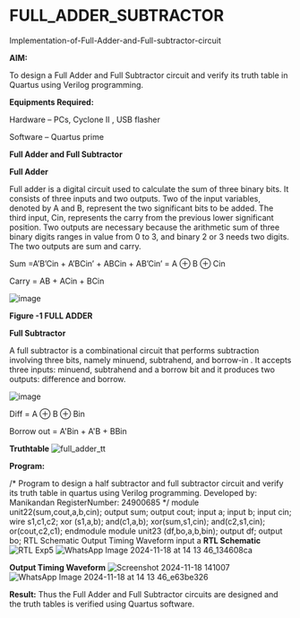 # FULL_ADDER_SUBTRACTOR

Implementation-of-Full-Adder-and-Full-subtractor-circuit

**AIM:**

To design a Full Adder and Full Subtractor circuit and verify its truth table in Quartus using Verilog programming.

**Equipments Required:**

Hardware – PCs, Cyclone II , USB flasher

Software – Quartus prime

**Full Adder and Full Subtractor**

**Full Adder**

Full adder is a digital circuit used to calculate the sum of three binary bits. It consists of three inputs and two outputs. Two of the input variables, denoted by A and B, represent the two significant bits to be added. The third input, Cin, represents the carry from the previous lower significant position. Two outputs are necessary because the arithmetic sum of three binary digits ranges in value from 0 to 3, and binary 2 or 3 needs two digits. The two outputs are sum and carry.

Sum =A’B’Cin + A’BCin’ + ABCin + AB’Cin’ = A ⊕ B ⊕ Cin 

Carry = AB + ACin + BCin

![image](https://github.com/naavaneetha/FULL_ADDER_SUBTRACTOR/assets/154305477/0f30ba51-5ffb-4198-845f-18e054f675e7)

**Figure -1 FULL ADDER**

**Full Subtractor**

A full subtractor is a combinational circuit that performs subtraction involving three bits, namely minuend, subtrahend, and borrow-in . It accepts three inputs: minuend, subtrahend and a borrow bit and it produces two outputs: difference and borrow.

![image](https://github.com/naavaneetha/FULL_ADDER_SUBTRACTOR/assets/154305477/02b24f51-ab51-4304-9ad6-7b81ffc1ead5)

Diff = A ⊕ B ⊕ Bin 

Borrow out = A'Bin + A'B + BBin

**Truthtable**
![full_adder_tt](https://github.com/user-attachments/assets/599e03a9-a805-4450-b98f-090ef033a751)

**Program:**

/* Program to design a half subtractor and full subtractor circuit and verify its truth table in quartus using Verilog programming. Developed by: Manikandan RegisterNumber: 24900685
*/
 module unit22(sum,cout,a,b,cin);
 output sum;
 output cout;
 input a;
 input b;
 input cin;
 wire s1,c1,c2;
 xor (s1,a,b);
 and(c1,a,b);
 xor(sum,s1,cin);
 and(c2,s1,cin);
 or(cout,c2,c1);
 endmodule
 module unit23 (df,bo,a,b,bin);
 output df;
 output bo;
RTL Schematic
 Output Timing Waveform
 input a
**RTL Schematic**
![RTL Exp5](https://github.com/user-attachments/assets/6d4f9862-7a9e-44be-84a8-bf38f778a639)
![WhatsApp Image 2024-11-18 at 14 13 46_134608ca](https://github.com/user-attachments/assets/95eb7a07-88ae-4ff6-bf84-0ba60eddbfee)

**Output Timing Waveform**
![Screenshot 2024-11-18 141007](https://github.com/user-attachments/assets/fbf4fa67-4d40-49c2-84fc-039aab1ca26f)
![WhatsApp Image 2024-11-18 at 14 13 46_e63be326](https://github.com/user-attachments/assets/c11e2411-2d13-415c-8f89-039bc14e8a0b)

**Result:**
Thus the Full Adder and Full Subtractor circuits are designed and the truth tables is verified using Quartus software.



